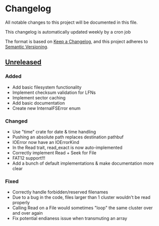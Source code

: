 # Changelog

All notable changes to this project will be documented in this file.

This changelog is automatically updated weekly by a cron job

The format is based on [Keep a Changelog](https://keepachangelog.com/en/1.0.0/),
and this project adheres to [Semantic Versioning](https://semver.org/spec/v2.0.0.html).

## [Unreleased]

### Added

- Add basic filesystem functionality
- Implement checksum validation for LFNs
- Implement sector caching
- Add basic documentation
- Create new InternalFSError enum

### Changed

- Use "time" crate for date & time handling
- Pushing an absolute path replaces destination pathbuf
- IOError now have an IOErrorKind
- In the Read trait, read_exact is now auto-implemented
- Correctly implement Read + Seek for File
- FAT12 support!!!
- Add a bunch of default implementations & make documentation more clear

### Fixed

- Correctly handle forbidden/reserved filenames
- Due to a bug in the code, files larger than 1 cluster wouldn't be read properly
- Calling Read on a File would sometimes "loop" the same cluster over and over again
- Fix potential endianess issue when transmuting an array

[Unreleased]: https://github.com/Oakchris1955/simple-fatfs/tree/HEAD
<!-- generated by git-cliff -->
